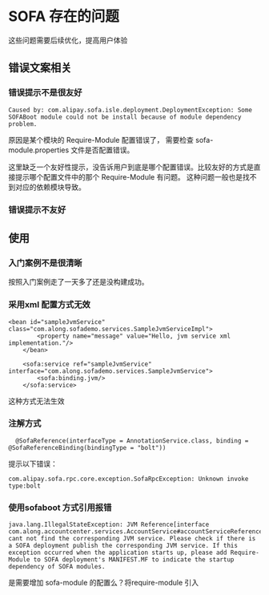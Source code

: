 # SOFA 存在的问题
这些问题需要后续优化，提高用户体验

## 错误文案相关
### 错误提示不是很友好

```
Caused by: com.alipay.sofa.isle.deployment.DeploymentException: Some SOFABoot module could not be install because of module dependency problem.
```

原因是某个模块的 Require-Module 配置错误了， 需要检查 sofa-module.properties 文件是否配置错误。

这里缺乏一个友好性提示，没告诉用户到底是哪个配置错误。比较友好的方式是直接提示哪个配置文件中的那个 Require-Module 有问题。 这种问题一般也是找不到对应的依赖模块导致。

###  错误提示不友好



## 使用
### 入门案例不是很清晰
按照入门案例走了一天多了还是没构建成功。  

### 采用xml 配置方式无效

```
<bean id="sampleJvmService" class="com.along.sofademo.services.SampleJvmServiceImpl">
        <property name="message" value="Hello, jvm service xml implementation."/>
    </bean>
    
    <sofa:service ref="sampleJvmService" interface="com.along.sofademo.services.SampleJvmService">
        <sofa:binding.jvm/>
    </sofa:service>
```

这种方式无法生效

### 注解方式
```
  @SofaReference(interfaceType = AnnotationService.class, binding = @SofaReferenceBinding(bindingType = "bolt"))
```

提示以下错误：

```
com.alipay.sofa.rpc.core.exception.SofaRpcException: Unknown invoke type:bolt
```

### 使用sofaboot 方式引用报错
```
java.lang.IllegalStateException: JVM Reference[interface com.along.accountcenter.services.AccountService#accountServiceReference] cant not find the corresponding JVM service. Please check if there is a SOFA deployment publish the corresponding JVM service. If this exception occurred when the application starts up, please add Require-Module to SOFA deployment's MANIFEST.MF to indicate the startup dependency of SOFA modules.
```

是需要增加 sofa-module 的配置么？将require-module 引入



  
  
  

